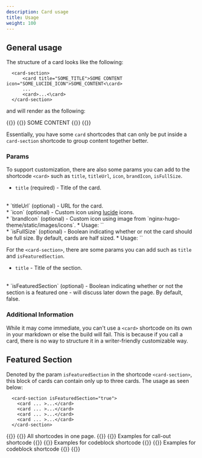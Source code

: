 ```yaml
---
description: Card usage
title: Usage
weight: 100
---
```

## General usage
The structure of a card looks like the following:
```plaintext
  <card-section>
      <card title="SOME_TITLE">SOME CONTENT icon="SOME_LUCIDE_ICON">SOME_CONTENT<\card>
      ...
      <card>...<\card>
  </card-section>
```

and will render as the following:
<div data-testid="cards-test__basic">
  {{<card-section>}}
    {{<card title="SOME_TITLE">}}
      SOME CONTENT
    {{</card >}}
  {{</card-section>}}
</div>

Essentially, you have some `card` shortcodes that can only be put inside a `card-section` shortcode to group content together better.

### Params 
To support customization, there are also some params you can add to the shortcode `<card>` such as `title`, `titleUrl`, `icon`, `brandIcon`, `isFullSize`.

* `title` (required) - Title of the card. 
<br>
* `titleUrl` (optional) - URL for the card.
<br>
* `icon` (optional) - Custom icon using <a href="https://lucide.dev/icons/">lucide</a> icons.
<br>
* `brandIcon` (optional) - Custom icon using image from  `nginx-hugo-theme/static/images/icons`.
  * Usage: `<card brandIcon="NGINX-App-Protect-WAF-product-icon"...>`
<br>
* `isFullSize` (optional) - Boolean indicating whether or not the card should be full size. By default, cards are half sized.
  * Usage: `<card isFullSize="true"...>`

For the `<card-section>`, there are some params you can add such as `title` and `isFeaturedSection`.
* `title` - Title of the section.
<br>
* `isFeaturedSection` (optional) - Boolean indicating whether or not the section is a featured one - will discuss later down the page. By default, false.

### Additional Information
While it may come immediate, you can't use a `<card>` shortcode on its own in your markdown or else the build will fail. This is because if you call a card, there is no way to structure it in a writer-friendly customizable way. 

## Featured Section
Denoted by the param `isFeaturedSection` in the shortcode `<card-section>`, this block of cards can contain only up to three cards. The usage as seen below:
```plaintext 
  <card-section isFeaturedSection="true">
    <card ... >...</card>
    <card ... >...</card>
    <card ... >...</card>
    <card ... >...</card>
  </card-section>
```

<div data-testid="cards-test__featuredSection">
  {{<card-section isFeaturedSection="true">}}
    {{<card title="Everything" titleUrl="everything" icon="circle-dot-dashed">}}
      All shortcodes in one page.
    {{</card >}}
    {{<card title="Call Out usages" titleUrl="call-out/all-callouts/" icon="message-square">}}
      Examples for call-out shortcode
    {{</card >}}
    {{<card title="Code Block usages" titleUrl="code-blocks/code-blocks-highlighting/" icon="code">}}
      Examples for codeblock shortcode
    {{</card >}}
    {{<card title="Code Block usages" titleUrl="code-blocks/code-blocks-highlighting/" icon="code">}}
      Examples for codeblock shortcode
    {{</card >}}
  {{</card-section>}}
</div>